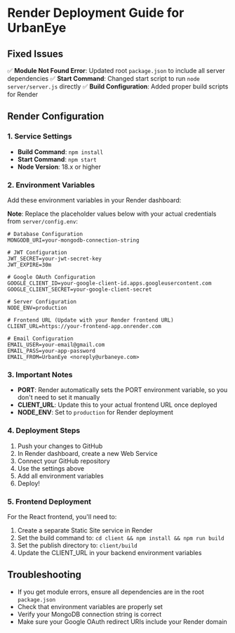 # Render Deployment Guide for UrbanEye

## Fixed Issues
✅ **Module Not Found Error**: Updated root `package.json` to include all server dependencies
✅ **Start Command**: Changed start script to run `node server/server.js` directly
✅ **Build Configuration**: Added proper build scripts for Render

## Render Configuration

### 1. Service Settings
- **Build Command**: `npm install`
- **Start Command**: `npm start`
- **Node Version**: 18.x or higher

### 2. Environment Variables
Add these environment variables in your Render dashboard:

**Note**: Replace the placeholder values below with your actual credentials from `server/config.env`:

```
# Database Configuration
MONGODB_URI=your-mongodb-connection-string

# JWT Configuration
JWT_SECRET=your-jwt-secret-key
JWT_EXPIRE=30m

# Google OAuth Configuration
GOOGLE_CLIENT_ID=your-google-client-id.apps.googleusercontent.com
GOOGLE_CLIENT_SECRET=your-google-client-secret

# Server Configuration
NODE_ENV=production

# Frontend URL (Update with your Render frontend URL)
CLIENT_URL=https://your-frontend-app.onrender.com

# Email Configuration
EMAIL_USER=your-email@gmail.com
EMAIL_PASS=your-app-password
EMAIL_FROM=UrbanEye <noreply@urbaneye.com>
```

### 3. Important Notes
- **PORT**: Render automatically sets the PORT environment variable, so you don't need to set it manually
- **CLIENT_URL**: Update this to your actual frontend URL once deployed
- **NODE_ENV**: Set to `production` for Render deployment

### 4. Deployment Steps
1. Push your changes to GitHub
2. In Render dashboard, create a new Web Service
3. Connect your GitHub repository
4. Use the settings above
5. Add all environment variables
6. Deploy!

### 5. Frontend Deployment
For the React frontend, you'll need to:
1. Create a separate Static Site service in Render
2. Set the build command to: `cd client && npm install && npm run build`
3. Set the publish directory to: `client/build`
4. Update the CLIENT_URL in your backend environment variables

## Troubleshooting
- If you get module errors, ensure all dependencies are in the root `package.json`
- Check that environment variables are properly set
- Verify your MongoDB connection string is correct
- Make sure your Google OAuth redirect URIs include your Render domain
